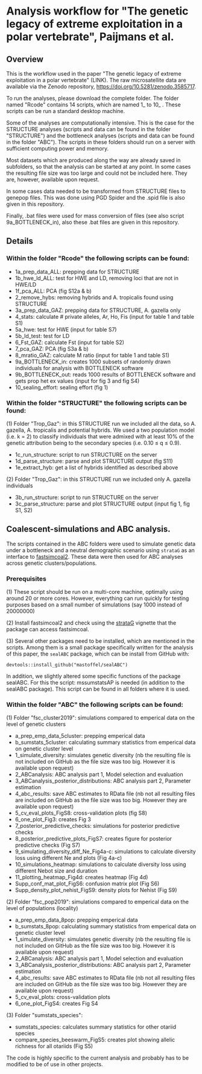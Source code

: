# Analysis workflow for "The genetic legacy of extreme exploitation in a polar vertebrate", Paijmans et al.

## Overview

This is the workflow used in the paper "The genetic legacy of extreme exploitation in a polar vertebrate" (LINK).
The raw microsatellite data are available via the Zenodo repository, https://doi.org/10.5281/zenodo.3585717.

To run the analyses, please download the complete folder. The folder named "Rcode" contains 14 scripts, which are named 1_ to 10_ . These scripts can be run a standard desktop machine.

Some of the analyses are computationally intensive. This is the case for the STRUCTURE analyses (scripts and data can be found in the folder "STRUCTURE") and the bottleneck analyses (scripts and data can be found in the folder "ABC"). The scripts in these folders should run on a server with sufficient computing power and memory.   

Most datasets which are produced along the way are already saved in subfolders, so that the analysis can be started at any point. In some cases the resulting file size was too large and could not be included here. They are, however, available upon request.

In some cases data needed to be transformed from STRUCTURE files to genepop files. This was done using PGD Spider and the .spid file is also given in this repository.

Finally, .bat files were used for mass conversion of files (see also script 9a_BOTTLENECK_in), also these .bat files are given in this repository.

## Details

### Within the folder "Rcode" the following scripts can be found:

- 1a_prep_data_ALL: prepping data for STRUCTURE
- 1b_hwe_ld_ALL: test for HWE and LD, removing loci that are not in HWE/LD
- 1f_pca_ALL: PCA (fig S12a & b)
- 2_remove_hybs: removing hybrids and A. tropicalis found using STRUCTURE
- 3a_prep_data_GAZ: prepping data for STRUCTURE, A. gazella only
- 4_stats: calculate # private alleles, Ar, Ho, Fis (input for table 1 and table S1)
- 5a_hwe: test for HWE (input for table S7)
- 5b_ld_test: test for LD
- 6_Fst_GAZ: calculate Fst (input for table S2)
- 7_pca_GAZ: PCA (fig S3a & b)
- 8_mratio_GAZ: calculate M ratio (input for table 1 and table S1) 
- 9a_BOTTLENECK_in: creates 1000 subsets of randomly drawn individuals for analysis with BOTTLENECK software
- 9b_BOTTLENECK_out: reads 1000 results of BOTTLENECK software and gets prop het ex values (input for fig 3 and fig S4)
- 10_sealing_effort: sealing effort (fig 1)

### Within the folder "STRUCTURE" the following scripts can be found:

(1) Folder "Trop_Gaz": in this STRUCTURE run we included all the data, so A. gazella, A. tropicalis and potential hybrids. We used a two population model (i.e. k = 2) to classify individuals that were admixed with at least 10% of the genetic attribution being to the secondary species (i.e. 0.10 ≤ q ≤ 0.9).
- 1c_run_structure: script to run STRUCTURE on the server
- 1d_parse_structure: parse and plot STRUCTURE output (fig S11)
- 1e_extract_hyb: get a list of hybrids identified as described above

(2) Folder "Trop_Gaz": in this STRUCTURE run we included only A. gazella individuals
- 3b_run_structure: script to run STRUCTURE on the server
- 3c_parse_structure: parse and plot STRUCTURE output (input fig 1, fig S1, S2)

## Coalescent-simulations and ABC analysis.
The scripts contained in the ABC folders were used to simulate genetic data under 
a bottleneck and a neutral demographic scenario using `strataG` as an interface
to [fastsimcoal2](http://cmpg.unibe.ch/software/fastsimcoal2/). These data
were then used for ABC analyses across genetic clusters/populations. 

### Prerequisites

(1) These script should be run on a multi-core machine, optimally using around 20
or more cores. However, everything can run quickly for testing purposes based
on a small number of simulations (say 1000 instead of 20000000)

(2) Install fastsimcoal2 and check using the [strataG](https://cran.r-project.org/web/packages/strataG/index.html) vignette
that the package can access fastsimcoal.

(3) Several other packages need to be installed, which are mentioned in the scripts.
Among them is a small package specifically written for the analysis of this paper,
the `sealABC` package, which can be install from GitHub with:

```
devtools::install_github("mastoffel/sealABC")
```

In addition, we slightly altered some specific functions of the package sealABC.
For this the script: mssumstatsAP is needed (in addition to the sealABC package). This script can be found in all folders where it is used.

### Within the folder "ABC" the following scripts can be found:

(1) Folder "fsc_cluster2019": simulations compared to emperical data on the level of genetic clusters
- a_prep_emp_data_5cluster: prepping emperical data
- b_sumstats_5cluster: calculating summary statistics from emperical data on genetic cluster level
- 1_simulate_diversity: simulates genetic diversity (nb the resulting file is not included on GitHub as the file size was too big. However it is available upon request)
- 2_ABCanalysis: ABC analysis part 1, Model selection and evaluation
- 3_ABCanalysis_posterior_distributions: ABC analysis part 2, Parameter estimation
-	4_abc_results: save ABC estimates to RData file (nb not all resulting files are included on GitHub as the file size was too big. However they are available upon request)
-	5_cv_eval_plots_FigS8: cross-validation plots (fig S8)
-	6_one_plot_Fig3: creates Fig 3 
-	7_posterior_predictive_checks: simulations for posterior predictive checks
-	8_posterior_predictive_plots_FigS7: creates figure for posterior predictive checks (Fig S7)
-	9_simulating_diversity_diff_Ne_Fig4a-c: simulations to calculate diversity loss using different Ne and plots (Fig 4a-c)
- 10_simulations_heatmap: simulations to calculate diversity loss using different Nebot size and duration
- 11_plotting_heatmap_Fig4d: creates heatmap (Fig 4d)
- Supp_conf_mat_plot_FigS6: confusion matrix plot (Fig S6)
-	Supp_density_plot_nehist_FigS9: density plots for Nehist (Fig S9)

(2) Folder "fsc_pop2019": simulations compared to emperical data on the level of populations (locality)
- a_prep_emp_data_8pop: prepping emperical data
- b_sumstats_8pop: calculating summary statistics from emperical data on genetic cluster level
- 1_simulate_diversity: simulates genetic diversity (nb the resulting file is not included on GitHub as the file size was too big. However it is available upon request)
- 2_ABCanalysis: ABC analysis part 1, Model selection and evaluation
- 3_ABCanalysis_posterior_distributions: ABC analysis part 2, Parameter estimation
-	4_abc_results: save ABC estimates to RData file (nb not all resulting files are included on GitHub as the file size was too big. However they are available upon request)
-	5_cv_eval_plots: cross-validation plots
-	6_one_plot_FigS4: creates Fig S4 

(3) Folder "sumstats_species": 
- sumstats_species: calculates summary statistics for other otariid species 
- compare_species_beeswarm_FigS5: creates plot showing allelic richness for all otariids (Fig S5)


The code is highly specific to the current analysis and probably has to be modified to be of use in other projects.
